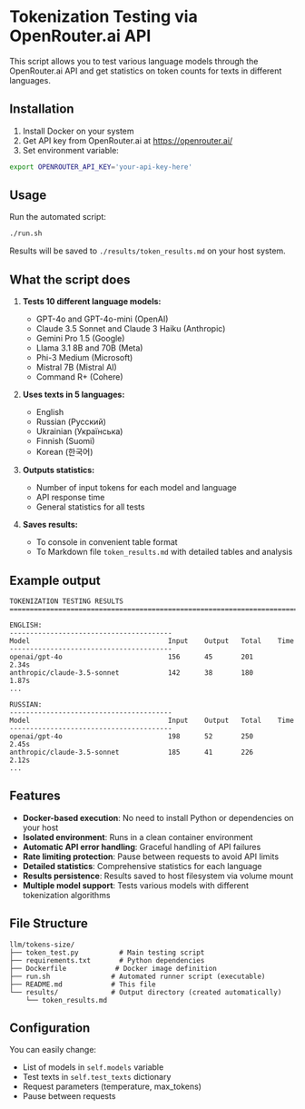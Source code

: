 # Tokenization Testing via OpenRouter.ai API

This script allows you to test various language models through the OpenRouter.ai API and get statistics on token counts for texts in different languages.

## Installation

1. Install Docker on your system
2. Get API key from OpenRouter.ai at https://openrouter.ai/
3. Set environment variable:
```bash
export OPENROUTER_API_KEY='your-api-key-here'
```

## Usage

Run the automated script:
```bash
./run.sh
```

Results will be saved to `./results/token_results.md` on your host system.

## What the script does

1. **Tests 10 different language models:**
   - GPT-4o and GPT-4o-mini (OpenAI)
   - Claude 3.5 Sonnet and Claude 3 Haiku (Anthropic)
   - Gemini Pro 1.5 (Google)
   - Llama 3.1 8B and 70B (Meta)
   - Phi-3 Medium (Microsoft)
   - Mistral 7B (Mistral AI)
   - Command R+ (Cohere)

2. **Uses texts in 5 languages:**
   - English
   - Russian (Русский)
   - Ukrainian (Українська)
   - Finnish (Suomi)
   - Korean (한국어)

3. **Outputs statistics:**
   - Number of input tokens for each model and language
   - API response time
   - General statistics for all tests

4. **Saves results:**
   - To console in convenient table format
   - To Markdown file `token_results.md` with detailed tables and analysis

## Example output

```
TOKENIZATION TESTING RESULTS
================================================================================

ENGLISH:
----------------------------------------
Model                                  Input    Output   Total    Time
----------------------------------------
openai/gpt-4o                          156      45       201      2.34s
anthropic/claude-3.5-sonnet            142      38       180      1.87s
...

RUSSIAN:
----------------------------------------
Model                                  Input    Output   Total    Time
----------------------------------------
openai/gpt-4o                          198      52       250      2.45s
anthropic/claude-3.5-sonnet            185      41       226      2.12s
...
```

## Features

- **Docker-based execution**: No need to install Python or dependencies on your host
- **Isolated environment**: Runs in a clean container environment
- **Automatic API error handling**: Graceful handling of API failures
- **Rate limiting protection**: Pause between requests to avoid API limits
- **Detailed statistics**: Comprehensive statistics for each language
- **Results persistence**: Results saved to host filesystem via volume mount
- **Multiple model support**: Tests various models with different tokenization algorithms

## File Structure

```
llm/tokens-size/
├── token_test.py          # Main testing script
├── requirements.txt       # Python dependencies
├── Dockerfile            # Docker image definition
├── run.sh               # Automated runner script (executable)
├── README.md            # This file
└── results/             # Output directory (created automatically)
    └── token_results.md
```

## Configuration

You can easily change:
- List of models in `self.models` variable
- Test texts in `self.test_texts` dictionary
- Request parameters (temperature, max_tokens)
- Pause between requests
